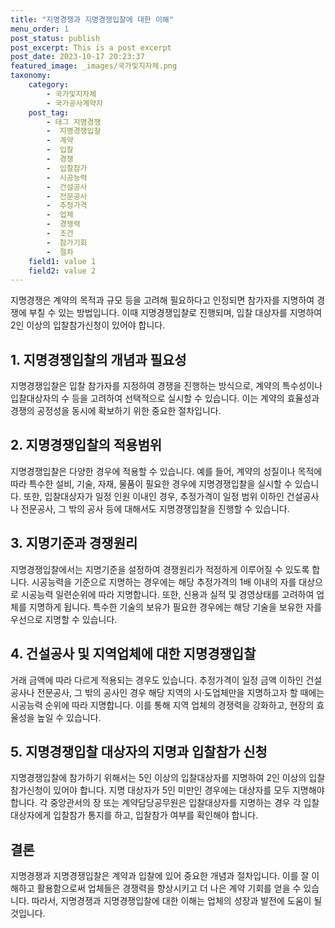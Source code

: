 ```yaml
---
title: "지명경쟁과 지명경쟁입찰에 대한 이해"
menu_order: 1
post_status: publish
post_excerpt: This is a post excerpt
post_date: 2023-10-17 20:23:37
featured_image: _images/국가및지자체.png
taxonomy:
    category:
        - 국가및지자체
        - 국가공사계약자
    post_tag:
        - 태그 지명경쟁
        -  지명경쟁입찰
        -  계약
        -  입찰
        -  경쟁
        -  입찰참가
        -  시공능력
        -  건설공사
        -  전문공사
        -  추정가격
        -  업체
        -  경쟁력
        -  조건
        -  참가기회
        -  절차
    field1: value 1
    field2: value 2
---
```



지명경쟁은 계약의 목적과 규모 등을 고려해 필요하다고 인정되면 참가자를 지명하여 경쟁에 부칠 수 있는 방법입니다. 이때 지명경쟁입찰로 진행되며, 입찰 대상자를 지명하여 2인 이상의 입찰참가신청이 있어야 합니다.

## 1. 지명경쟁입찰의 개념과 필요성

지명경쟁입찰은 입찰 참가자를 지정하여 경쟁을 진행하는 방식으로, 계약의 특수성이나 입찰대상자의 수 등을 고려하여 선택적으로 실시할 수 있습니다. 이는 계약의 효율성과 경쟁의 공정성을 동시에 확보하기 위한 중요한 절차입니다.

## 2. 지명경쟁입찰의 적용범위

지명경쟁입찰은 다양한 경우에 적용할 수 있습니다. 예를 들어, 계약의 성질이나 목적에 따라 특수한 설비, 기술, 자재, 물품이 필요한 경우에 지명경쟁입찰을 실시할 수 있습니다. 또한, 입찰대상자가 일정 인원 이내인 경우, 추정가격이 일정 범위 이하인 건설공사나 전문공사, 그 밖의 공사 등에 대해서도 지명경쟁입찰을 진행할 수 있습니다.

## 3. 지명기준과 경쟁원리

지명경쟁입찰에서는 지명기준을 설정하여 경쟁원리가 적정하게 이루어질 수 있도록 합니다. 시공능력을 기준으로 지명하는 경우에는 해당 추정가격의 1배 이내의 자를 대상으로 시공능력 일련순위에 따라 지명합니다. 또한, 신용과 실적 및 경영상태를 고려하여 업체를 지명하게 됩니다. 특수한 기술의 보유가 필요한 경우에는 해당 기술을 보유한 자를 우선으로 지명할 수 있습니다.

## 4. 건설공사 및 지역업체에 대한 지명경쟁입찰

거래 금액에 따라 다르게 적용되는 경우도 있습니다. 추정가격이 일정 금액 이하인 건설공사나 전문공사, 그 밖의 공사인 경우 해당 지역의 시·도업체만을 지명하고자 할 때에는 시공능력 순위에 따라 지명합니다. 이를 통해 지역 업체의 경쟁력을 강화하고, 현장의 효율성을 높일 수 있습니다.

## 5. 지명경쟁입찰 대상자의 지명과 입찰참가 신청

지명경쟁입찰에 참가하기 위해서는 5인 이상의 입찰대상자를 지명하여 2인 이상의 입찰참가신청이 있어야 합니다. 지명 대상자가 5인 미만인 경우에는 대상자를 모두 지명해야 합니다. 각 중앙관서의 장 또는 계약담당공무원은 입찰대상자를 지명하는 경우 각 입찰대상자에게 입찰참가 통지를 하고, 입찰참가 여부를 확인해야 합니다.

## 결론

지명경쟁과 지명경쟁입찰은 계약과 입찰에 있어 중요한 개념과 절차입니다. 이를 잘 이해하고 활용함으로써 업체들은 경쟁력을 향상시키고 더 나은 계약 기회를 얻을 수 있습니다. 따라서, 지명경쟁과 지명경쟁입찰에 대한 이해는 업체의 성장과 발전에 도움이 될 것입니다.

